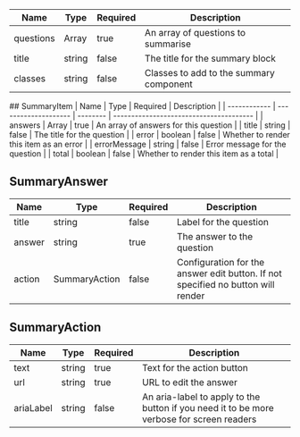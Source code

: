 | Name      | Type                   | Required | Description                             |
| --------- | ---------------------- | -------- | --------------------------------------- |
| questions | Array<SummaryQuestion> | true     | An array of questions to summarise      |
| title     | string                 | false    | The title for the summary block         |
| classes   | string                 | false    | Classes to add to the summary component |

## SummaryItem
| Name | Type | Required | Description |
| ------------ | -------------------- | -------- | --------------------------------------- |
| answers | Array<SummaryAnswer> | true | An array of answers for this question |
| title | string | false | The title for the question |
| error | boolean | false | Whether to render this item as an error |
| errorMessage | string | false | Error message for the question |
| total | boolean | false | Whether to render this item as a total |

## SummaryAnswer

| Name   | Type          | Required | Description                                                                      |
| ------ | ------------- | -------- | -------------------------------------------------------------------------------- |
| title  | string        | false    | Label for the question                                                           |
| answer | string        | true     | The answer to the question                                                       |
| action | SummaryAction | false    | Configuration for the answer edit button. If not specified no button will render |

## SummaryAction

| Name      | Type   | Required | Description                                                                               |
| --------- | ------ | -------- | ----------------------------------------------------------------------------------------- |
| text      | string | true     | Text for the action button                                                                |
| url       | string | true     | URL to edit the answer                                                                    |
| ariaLabel | string | false    | An aria-label to apply to the button if you need it to be more verbose for screen readers |
